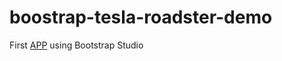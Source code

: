 # boostrap-tesla-roadster-demo
First [APP](https://sotoxp.github.io/bootstrap-tesla-roadster-demo/) using Bootstrap Studio
